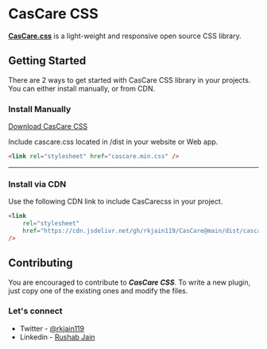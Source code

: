 # CasCare CSS

[**CasCare.css**](https://cascare.vercel.app/) is a light-weight and responsive open source CSS library.

## Getting Started

There are 2 ways to get started with CasCare CSS library in your projects. You can either install manually, or from CDN.

### Install Manually

[Download CasCare CSS](https://github.com/rkjain119/CasCare/releases/download/v0.0.1-alpha/cascare.min.css)

Include cascare.css located in /dist in your website or Web app.

```html
<link rel="stylesheet" href="cascare.min.css" />
```

---

### Install via CDN

Use the following CDN link to include CasCarecss in your project.

```html
<link
	rel="stylesheet"
	href="https://cdn.jsdelivr.net/gh/rkjain119/CasCare@main/dist/cascare.min.css"
/>
```

## Contributing

You are encouraged to contribute to **_CasCare CSS_**. To write a new plugin, just copy one of the existing ones and modify the files.

### Let's connect

- Twitter - [@rkjain119](https://twitter.com/rkjain119)
- Linkedin - [Rushab Jain](https://www.linkedin.com/in/rushab-jain/)
